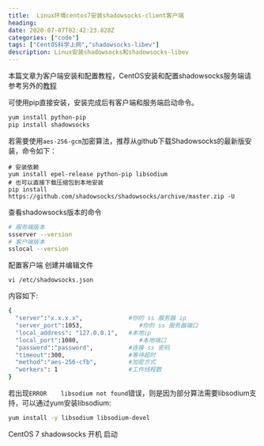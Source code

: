 ```yaml
---
title:  Linux环境centos7安装shadowsocks-client客户端
heading: 
date: 2020-07-07T02:42:23.828Z
categories: ["code"]
tags: ["CentOS科学上网","shadowsocks-libev"]
description: Linux安装shadowsocks和shadowsocks-libev
---
```


本篇文章为客户端安装和配置教程，CentOS安装和配置shadowsocks服务端请参考另外的[教程]()






可使用pip直接安装，安装完成后有客户端和服务端启动命令。
```bash
yum install python-pip
pip install shadowsocks
```

若需要使用`aes-256-gcm`加密算法，推荐从github下载Shadowsocks的最新版安装，命令如下：
```
# 安装依赖
yum install epel-release python-pip libsodium
# 也可以直接下载压缩包到本地安装
pip install https://github.com/shadowsocks/shadowsocks/archive/master.zip -U
```

查看shadowsocks版本的命令
```bash
# 服务端版本
ssserver --version
# 客户端版本
sslocal --version
```


配置客户端
创建并编辑文件
```bahs
vi /etc/shadowsocks.json
```

内容如下: 
```bash
{
  "server":"x.x.x.x",             #你的 ss 服务器 ip
  "server_port":1053,                #你的 ss 服务器端口
  "local_address": "127.0.0.1",   #本地ip
  "local_port":1080,                 #本地端口
  "password":"password",          #连接 ss 密码
  "timeout":300,                  #等待超时
  "method":"aes-256-cfb",         #加密方式
  "workers": 1                    #工作线程数
}
```

若出现`ERROR    libsodium not found`错误，则是因为部分算法需要libsodium支持，可以通过yum安装libsodium:  
```bash
yum install -y libsodium libsodium-devel
```


CentOS 7 shadowsocks 开机 启动